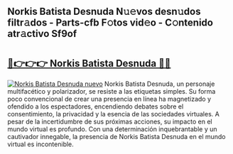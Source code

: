 ## Norkis Batista Desnuda N𝚞𝚎vos desn𝚞dos filtr𝚊dos - Parts-cfb F𝚘tos vid𝚎o - C𝚘ntenido atr𝚊ctivo Sf9of

# <h2><a href="http://mbdtrg.tromn.icu/?c=Norkis+Batista+Desnuda">🔗👉👉👉 Norkis Batista Desnuda 🔗🔗</a></h2>

[![Norkis Batista Desnuda nuevo](https://i.imgur.com/pEAQMta.gif)](http://mbdtrg.tromn.icu/?c=Norkis+Batista+Desnuda)
Norkis Batista Desnuda, un personaje multifacético y polarizador, se resiste a las etiquetas simples. Su forma poco convencional de crear una presencia en línea ha magnetizado y ofendido a los espectadores, encendiendo debates sobre el consentimiento, la privacidad y la esencia de las sociedades virtuales. A pesar de la incertidumbre de sus próximas acciones, su impacto en el mundo virtual es profundo. Con una determinación inquebrantable y un cautivador innegable, la presencia de Norkis Batista Desnuda en el mundo virtual es incontenible.
